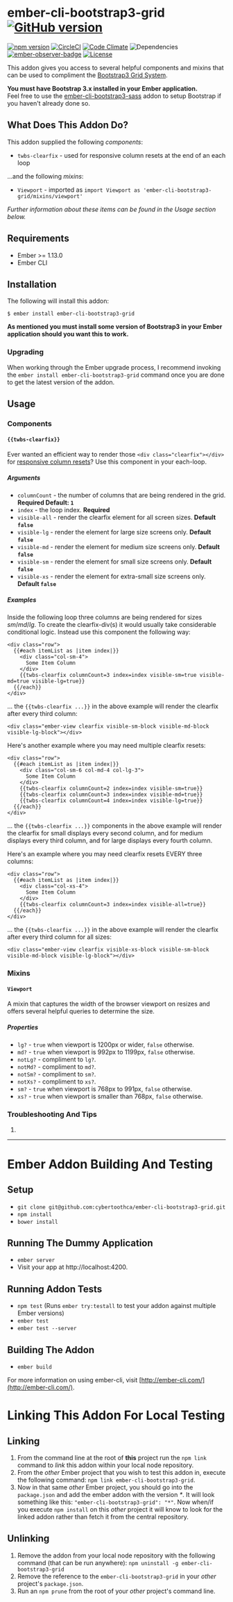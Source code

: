 # ember-cli-bootstrap3-grid [![GitHub version](https://badge.fury.io/gh/cybertoothca%2Fember-cli-bootstrap3-grid.svg)](https://badge.fury.io/gh/cybertoothca%2Fember-cli-bootstrap3-grid)

[![npm version](https://badge.fury.io/js/ember-cli-bootstrap3-grid.svg)](https://badge.fury.io/js/ember-cli-bootstrap3-grid) [![CircleCI](https://circleci.com/gh/cybertoothca/ember-cli-bootstrap3-grid.svg?style=shield)](https://circleci.com/gh/cybertoothca/ember-cli-bootstrap3-grid) [![Code Climate](https://codeclimate.com/github/cybertoothca/ember-cli-bootstrap3-grid/badges/gpa.svg)](https://codeclimate.com/github/cybertoothca/ember-cli-bootstrap3-grid) ![Dependencies](https://david-dm.org/cybertoothca/ember-cli-bootstrap3-grid.svg) [![ember-observer-badge](http://emberobserver.com/badges/ember-cli-bootstrap3-grid.svg)](http://emberobserver.com/addons/ember-cli-bootstrap3-grid) [![License](https://img.shields.io/npm/l/ember-cli-bootstrap3-grid.svg)](LICENSE.md)

This addon gives you access to several helpful components and mixins
that can be used to compliment the
[Bootstrap3 Grid System](http://getbootstrap.com/css/#grid).

__You must have Bootstrap 3.x installed in your Ember application.__  
Feel free to use the
[ember-cli-bootstrap3-sass](https://emberobserver.com/addons/ember-cli-bootstrap3-sass)
addon to setup Bootstrap if you haven't already done so.

## What Does This Addon Do?

This addon supplied the following _components_:

* `twbs-clearfix` - used for responsive column resets at the end of an
each loop

...and the following _mixins_:

* `Viewport` - imported as
`import Viewport as 'ember-cli-bootstrap3-grid/mixins/viewport'`

_Further information about these items can be found in the Usage
section below._

## Requirements

* Ember >= 1.13.0
* Ember CLI

## Installation

The following will install this addon:

    $ ember install ember-cli-bootstrap3-grid

__As mentioned you must install some version of Bootstrap3 in your
Ember application should you want this to work.__

### Upgrading

When working through the Ember upgrade process, I recommend
invoking the `ember install ember-cli-bootstrap3-grid` command once
you are done to get the latest version of the addon.

## Usage

### Components

#### `{{twbs-clearfix}}`

Ever wanted an efficient way to render those
`<div class="clearfix"></div>` for [responsive column resets](http://getbootstrap.com/css/#grid-responsive-resets)?
Use this component in your each-loop.

##### Arguments

* `columnCount` - the number of columns that are being rendered in the
grid.  __Required Default: `1`__
* `index` - the loop index. __Required__
* `visible-all` - render the clearfix element for all screen sizes.  __Default `false`__
* `visible-lg` - render the element for large size screens only.
__Default `false`__
* `visible-md` - render the element for medium size screens only.
__Default `false`__
* `visible-sm` - render the element for small size screens only.
__Default `false`__
* `visible-xs` - render the element for extra-small size screens only.
__Default `false`__

##### Examples

Inside the following loop three columns are being rendered for
sizes _sm_/_md_/_lg_.  To create the clearfix-div(s) it would
usually take considerable conditional logic.  Instead use this
component the following way:

    <div class="row">
      {{#each itemList as |item index|}}
        <div class="col-sm-4">
          Some Item Column
        </div>
        {{twbs-clearfix columnCount=3 index=index visible-sm=true visible-md=true visible-lg=true}}
      {{/each}}
    </div>

... the `{{twbs-clearfix ...}}` in the above example will render the
clearfix after every third column:

    <div class="ember-view clearfix visible-sm-block visible-md-block visible-lg-block"></div>

Here's another example where you may need multiple clearfix resets:

    <div class="row">
      {{#each itemList as |item index|}}
        <div class="col-sm-6 col-md-4 col-lg-3">
          Some Item Column
        </div>
        {{twbs-clearfix columnCount=2 index=index visible-sm=true}}
        {{twbs-clearfix columnCount=3 index=index visible-md=true}}
        {{twbs-clearfix columnCount=4 index=index visible-lg=true}}
      {{/each}}
    </div>

... the `{{twbs-clearfix ...}}` components in the above example will
render the clearfix for small displays every second column, and for
medium displays every third column, and for large displays every
fourth column.

Here's an example where you may need clearfix resets EVERY three columns:

    <div class="row">
      {{#each itemList as |item index|}}
        <div class="col-xs-4">
          Some Item Column
        </div>
        {{twbs-clearfix columnCount=3 index=index visible-all=true}}
      {{/each}}
    </div>

... the `{{twbs-clearfix ...}}` in the above example will render the
clearfix after every third column for all sizes:

    <div class="ember-view clearfix visible-xs-block visible-sm-block visible-md-block visible-lg-block"></div>


### Mixins

#### `Viewport`

A mixin that captures the width of the browser viewport on resizes and
offers several helpful queries to determine the size.

##### Properties

* `lg?` - `true` when viewport is 1200px or wider, `false` otherwise.
* `md?` - `true` when viewport is 992px to 1199px, `false` otherwise.
* `notLg?` - compliment to `lg?`.
* `notMd?` - compliment to `md?`.
* `notSm?` - compliment to `sm?`.
* `notXs?` - compliment to `xs?`.
* `sm?` - `true` when viewport is 768px to 991px, `false` otherwise.
* `xs?` - `true` when viewport is smaller than 768px, `false` otherwise.

### Troubleshooting And Tips

1.

---

# Ember Addon Building And Testing

## Setup

* `git clone git@github.com:cybertoothca/ember-cli-bootstrap3-grid.git`
* `npm install`
* `bower install`

## Running The Dummy Application

* `ember server`
* Visit your app at http://localhost:4200.

## Running Addon Tests

* `npm test` (Runs `ember try:testall` to test your addon against multiple Ember versions)
* `ember test`
* `ember test --server`

## Building The Addon

* `ember build`

For more information on using ember-cli, visit [http://ember-cli.com/](http://ember-cli.com/).

# Linking This Addon For Local Testing

## Linking

1. From the command line at the root of __this__ project run the
`npm link` command to _link_ this addon within your local
node repository.
1. From the _other_ Ember project that you wish to test this addon
in, execute the following command:
`npm link ember-cli-bootstrap3-grid`.
1. Now in that same _other_ Ember project, you should go into the
`package.json` and add the ember addon with the version _*_.  It will
look something like this: `"ember-cli-bootstrap3-grid": "*"`.  Now
when/if you execute `npm install` on this _other_ project it
will know to look for the linked addon rather than fetch it from
the central repository.

## Unlinking

1. Remove the addon from your local node repository with the following
command (that can be run anywhere):
`npm uninstall -g ember-cli-bootstrap3-grid`
1. Remove the reference to the `ember-cli-bootstrap3-grid`
in your _other_ project's `package.json`.
1. Run an `npm prune` from the root of your _other_ project's command line.
